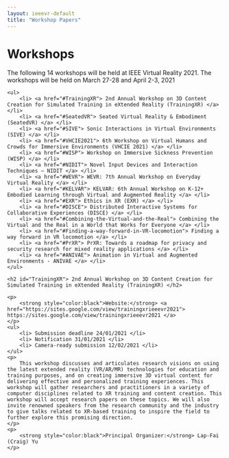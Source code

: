 ```yaml
---
layout: ieeevr-default
title: "Workshop Papers"
---
```


<div>
    <h1 id="call-for-workshop-papers"> Workshops </h1>
    <p>
        The following 14 workshops will be held at IEEE Virtual Reality 2021. The workshops will be held on March 27-28 and April 2-3, 2021
    </p>

    <ul>
        <li> <a href="#TrainingXR"> 2nd Annual Workshop on 3D Content Creation for Simulated Training in eXtended Reality (TrainingXR) </a> </li>
        <li> <a href="#SeatedVR"> Seated Virtual Reality & Embodiment (SeatedVR) </a> </li>
        <li> <a href="#SIVE"> Sonic Interactions in Virtual Environments (SIVE) </a> </li>
        <li> <a href="#VHCIE2021"> 6th Workshop on Virtual Humans and Crowds for Immersive Environments (VHCIE 2021) </a> </li>
        <li> <a href="#WISP"> Workshop on Immersive Sickness Prevention (WISP) </a> </li>
        <li> <a href="#NIDIT"> Novel Input Devices and Interaction Techniques – NIDIT </a> </li>
        <li> <a href="#WEVR"> WEVR: 7th Annual Workshop on Everyday Virtual Reality </a> </li>
        <li> <a href="#KELVAR"> KELVAR: 6th Annual Workshop on K-12+ Embodied Learning through Virtual and Augmented Reality </a> </li>
        <li> <a href="#EXR"> Ethics in XR (EXR) </a> </li>
        <li> <a href="#DISCE"> Distributed Interactive Systems for Collaborative Experiences (DISCE) </a> </li>
        <li> <a href="#Combining-the-Virtual-and-the-Real"> Combining the Virtual and the Real in a World that Works for Everyone </a> </li>
        <li> <a href="#Finding-a-way-forward-in-VR-locomotion"> Finding a way forward in VR locomotion </a> </li>
        <li> <a href="#PrXR"> PrXR: Towards a roadmap for privacy and security research for mixed reality applications </a> </li>
        <li> <a href="#ANIVAE"> Animation in Virtual and Augmented Environments - ANIVAE </a> </li>
    </ul>

    <h2 id="TrainingXR"> 2nd Annual Workshop on 3D Content Creation for Simulated Training in eXtended Reality (TrainingXR) </h2>

    <p>
        <strong style="color:black">Website:</strong> <a href="https://sites.google.com/view/trainingxrieeevr2021"> https://sites.google.com/view/trainingxrieeevr2021 </a>
    </p>
    <ul>
        <li> Submission deadline 24/01/2021 </li>
        <li> Notification 31/01/2021 </li>
        <li> Camera-ready submission 12/02/2021 </li>
    </ul>
    <p>
        This workshop discusses and articulates research visions on using the latest extended reality (VR/AR/MR) technologies for education and training purposes, and on creating immersive 3D virtual content for delivering effective and personalized training experiences. This workshop will gather researchers and practitioners in a variety of computer disciplines related to XR training and content creation. This workshop will accept research papers on these topics. We will also invite renowned speakers from the research community and the industry to give talks related to XR-based training to inspire the field to further explore this promising direction.
    </p>
    <p>
        <strong style="color:black">Principal Organizer:</strong> Lap-Fai (Craig) Yu
    </p>










</div>
